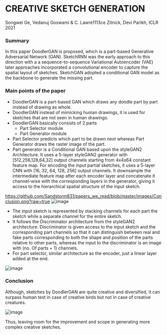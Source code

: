 # CREATIVE SKETCH GENERATION
Songwei Ge, Vedanuj Goswami & C. Lawre1113ce Zitnick, Devi Parikh, ICLR 2021
### Summary
In this paper DoodlerGAN is proposed, which is a part-based Generative Adversarial Network (GAN). SketchRNN was the early approach to this direction with a a sequence-to-sequence Variational Autoencoder (VAE) later approaches incorporated a convolutional encoder to capture the spatial layout of sketches.  SketchGAN adopted a conditional GAN model as the backbone to generate the missing part. 
### Main points of the paper
- DoodlerGAN is a part-based GAN which draws any doodle part by part instead of drawing as whole. 
- DoodlerGAN instead of mimicking human drawings, it is used for sketches that are not seen in human drawings.
- DoodlerGAN basically consists of 2 parts
    - Part Selector module 
    - Part Generator module 
- Part Selector predicts which part to be drawn next whereas Part Generator draws the raster image of the part. 
- Part generator is a Conditional GAN based upon the styleGAN2 Architecture. It uses a 5-layer styleGAN2 generator with [512,256,128,64,32] output channels starting from 4x4x64 constant feature map. For encoding the input partial sketches, it uses a 5-layer CNN with [16, 32, 64, 128, 256] output channels. It downsample the intermediate feature map after each encoder layer and concatenate it channel-wise with the corresponding layers in the generator, giving it access to the hierarchical spatial structure of the input sketch. 

https://github.com/Sandstorm831/papers_we_read/blob/master/images/Conclusion.png?raw=true
![image](https://user-images.githubusercontent.com/76916164/127901570-e6dc6414-675a-4b39-8ebf-975ac620a2f5.png)


- The input sketch is represented by stacking channels for each part the sketch while a separate channel for the entire sketch. 
- It follows the Discriminator architecture from the styleGAN2 architecture. Discriminator is given access to the input sketch and the corresponding part channels so that it can distinguish between real and fake parts corresponding to both the shape and position of the parts relative to other parts, whereas the input to the discriminator is an image with (no. Of parts + 1) channels. 
- For part selector, similar architecture as the encoder, just a linear layer added at the end. 

![image](https://user-images.githubusercontent.com/76916164/127901684-109844f1-3f08-460e-8169-e21faa89bd00.png)

### Conclusion
Although, sketches by DoodlerGAN are quite creative and diversified, it can surpass human test in case of creative birds but not in case of creative creatures. 

![image](https://user-images.githubusercontent.com/76916164/127901759-187eeafb-0626-47e1-adda-42dfe79cb0c2.png)

Thus, leaving room for the improvement and scope in generating more complex creative sketches. 

